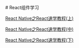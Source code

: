 ﻿﻿# React组件学习[React Native之React速学教程(上)](http://www.devio.org/2016/08/09/React-Native%E4%B9%8BReact%E9%80%9F%E5%AD%A6%E6%95%99%E7%A8%8B-(%E4%B8%8A)/)[React Native之React速学教程(中)](http://www.devio.org/2016/08/10/React-Native%E4%B9%8BReact%E9%80%9F%E5%AD%A6%E6%95%99%E7%A8%8B-(%E4%B8%AD)/)[React Native之React速学教程(下)](http://www.devio.org/2016/08/11/React-Native%E4%B9%8BReact%E9%80%9F%E5%AD%A6%E6%95%99%E7%A8%8B-(%E4%B8%8B)/)